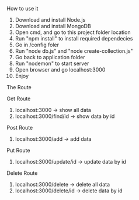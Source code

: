 How to use it

1. Download and install Node.js
2. Download and install MongoDB
2. Open cmd, and go to this project folder location
3. Run "npm install" to install required dependecies
4. Go in /config foler
5. Run "node db.js" and "node create-collection.js"
6. Go back to application folder
7. Run "nodemon" to start server
8. Open browser and go localhost:3000
9. Enjoy

The Route

Get Route
1. localhost:3000 -> show all data
2. localhost:3000/find/id -> show data by id

Post Route
1. localhost:3000/add -> add data

Put Route
1. localhost:3000/update/id -> update data by id

Delete Route
1. localhost:3000/delete -> delete all data
2. localhost:3000/delete/id -> delete data by id